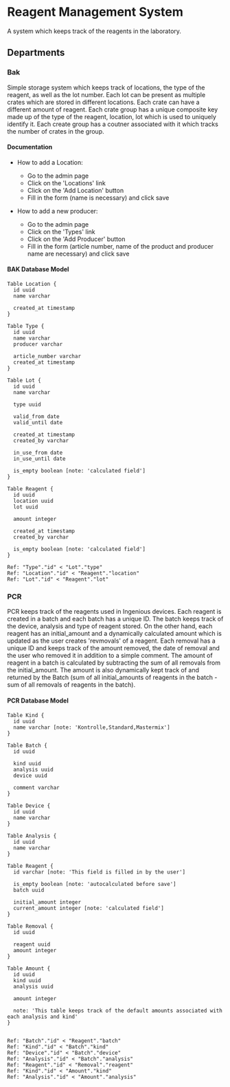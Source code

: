 # Reagent Management System

A system which keeps track of the reagents in the laboratory.

## Departments

### Bak

Simple storage system which keeps track of locations, the type of the reagent, as well as the lot number. Each lot can be present as multiple crates which are stored in different locations. Each crate can have a different amount of reagent. Each crate group has a unique composite key made up of the type of the reagent, location, lot which is used to uniquely identify it. Each create group has a coutner associated with it which tracks the number of crates in the group.

#### Documentation

- How to add a Location:
  - Go to the admin page
  - Click on the 'Locations' link
  - Click on the 'Add Location' button
  - Fill in the form (name is necessary) and click save

- How to add a new producer:
  - Go to the admin page
  - Click on the 'Types' link
  - Click on the 'Add Producer' button
  - Fill in the form (article number, name of the product and producer name are necessary) and click save

#### BAK Database Model

```dbdiagram.io
Table Location {
  id uuid
  name varchar

  created_at timestamp
}

Table Type {
  id uuid
  name varchar
  producer varchar

  article_number varchar
  created_at timestamp
}

Table Lot {
  id uuid
  name varchar

  type uuid

  valid_from date
  valid_until date

  created_at timestamp
  created_by varchar

  in_use_from date
  in_use_until date

  is_empty boolean [note: 'calculated field']
}

Table Reagent {
  id uuid
  location uuid
  lot uuid

  amount integer

  created_at timestamp
  created_by varchar

  is_empty boolean [note: 'calculated field']
}

Ref: "Type"."id" < "Lot"."type"
Ref: "Location"."id" < "Reagent"."location"
Ref: "Lot"."id" < "Reagent"."lot"
```

### PCR

PCR keeps track of the reagents used in Ingenious devices. Each reagent is created in a batch and each batch has a unique ID. The batch keeps track of the device, analysis and type of reagent stored. On the other hand, each reagent has an initial_amount and a dynamically calculated amount which is updated as the user creates 'revmovals' of a reagent. Each removal has a unique ID and keeps track of the amount removed, the date of removal and the user who removed it in addition to a simple comment. The amount of reagent in a batch is calculated by subtracting the sum of all removals from the initial_amount. The amount is also dynamically kept track of and returned by the Batch (sum of all initial_amounts of reagents in the batch - sum of all removals of reagents in the batch).

#### PCR Database Model

```dbdiagram.io
Table Kind {
  id uuid
  name varchar [note: 'Kontrolle,Standard,Mastermix']
}

Table Batch {
  id uuid

  kind uuid
  analysis uuid
  device uuid

  comment varchar
}

Table Device {
  id uuid
  name varchar
}

Table Analysis {
  id uuid
  name varchar
}

Table Reagent {
  id varchar [note: 'This field is filled in by the user']

  is_empty boolean [note: 'autocalculated before save']
  batch uuid

  initial_amount integer
  current_amount integer [note: 'calculated field']
}

Table Removal {
  id uuid

  reagent uuid
  amount integer
}

Table Amount {
  id uuid
  kind uuid
  analysis uuid

  amount integer

  note: 'This table keeps track of the default amounts associated with each analysis and kind'
}


Ref: "Batch"."id" < "Reagent"."batch"
Ref: "Kind"."id" < "Batch"."kind"
Ref: "Device"."id" < "Batch"."device"
Ref: "Analysis"."id" < "Batch"."analysis"
Ref: "Reagent"."id" < "Removal"."reagent"
Ref: "Kind"."id" < "Amount"."kind"
Ref: "Analysis"."id" < "Amount"."analysis"
```
